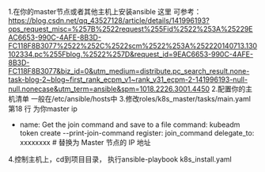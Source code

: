 1.在你的master节点或者其他主机上安装ansible    这里  可参考：
https://blog.csdn.net/qq_43527128/article/details/141996193?ops_request_misc=%257B%2522request%255Fid%2522%253A%25229EAC6653-990C-4AFE-8B3D-FC118F8B3077%2522%252C%2522scm%2522%253A%252220140713.130102334.pc%255Fblog.%2522%257D&request_id=9EAC6653-990C-4AFE-8B3D-FC118F8B3077&biz_id=0&utm_medium=distribute.pc_search_result.none-task-blog-2~blog~first_rank_ecpm_v1~rank_v31_ecpm-2-141996193-null-null.nonecase&utm_term=ansible&spm=1018.2226.3001.4450
2.配置你的主机清单  一般在/etc/ansible/hosts中
3.修改roles/k8s_master/tasks/main.yaml  第18 行  为你master ip
- name: Get the join command and save to a file
  command: kubeadm token create --print-join-command
  register: join_command
  delegate_to: xxxxxxxx  # 替换为 Master 节点的 IP 地址

4.控制主机上，cd到项目目录， 执行ansible-playbook k8s_install.yaml 
